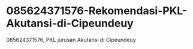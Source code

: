 # 085624371576-Rekomendasi-PKL-Akutansi-di-Cipeundeuy
085624371576, PKL jurusan Akutansi di Cipeundeuy 
